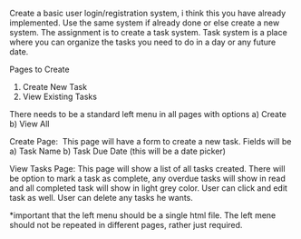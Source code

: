Create a basic user login/registration system, i think this you have already implemented. 
Use the same system if already done or else create a new system. 
 The assignment is to create a task system. Task system is a place where you can organize the tasks 
you need to do in a day or any future date. 
 
Pages to Create 
1) Create New  Task 
2) View Existing Tasks 
 
There needs to be a standard left menu in all pages with options a) Create b) View All 
 
Create Page:  ​
This page will have a form to create a new task. Fields will be 
a) Task Name b) Task Due Date (this will be a date picker) 
 
View Tasks Page:​
 This page will show a list of all tasks created. 
There will be option to mark a task as complete, any overdue tasks will show in read and all 
completed task will show in light grey color. User can click and edit task as well. User can delete 
any tasks he wants. 
 
 
*important that the left menu should be a single html file. The left mene should not be repeated in 
different pages, rather just required. 

